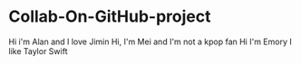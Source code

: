 # Collab-On-GitHub-project
Hi i'm Alan and I love Jimin
Hi, I'm Mei and I'm not a kpop fan
Hi I'm Emory I like Taylor Swift
